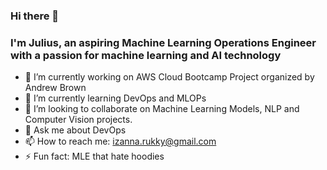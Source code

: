 ### Hi there 👋
### I'm Julius, an aspiring Machine Learning Operations Engineer with a passion for machine learning and AI technology


- 🔭 I’m currently working on AWS Cloud Bootcamp Project organized by Andrew Brown
- 🌱 I’m currently learning DevOps and MLOPs
- 👯 I’m looking to collaborate on Machine Learning Models, NLP and Computer Vision projects.
- 💬 Ask me about DevOps 
- 📫 How to reach me: izanna.rukky@gmail.com
- ⚡ Fun fact: MLE that hate hoodies

